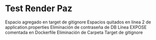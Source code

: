 # Test Render Paz

Espacio agregado en target de gitignore
Espacios quitados en línea 2 de application.properties
Eliminación de contraseña de DB
Línea EXPOSE comentada en Dockerfile
Eliminación de Carpeta Target de gitignore